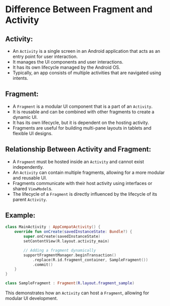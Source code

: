 # Difference Between Fragment and Activity

## Activity:
- An `Activity` is a single screen in an Android application that acts as an entry point for user interaction.
- It manages the UI components and user interactions.
- It has its own lifecycle managed by the Android OS.
- Typically, an app consists of multiple activities that are navigated using intents.

## Fragment:
- A `Fragment` is a modular UI component that is a part of an `Activity`.
- It is reusable and can be combined with other fragments to create a dynamic UI.
- It has its own lifecycle, but it is dependent on the hosting activity.
- Fragments are useful for building multi-pane layouts in tablets and flexible UI designs.

## Relationship Between Activity and Fragment:
- A `Fragment` must be hosted inside an `Activity` and cannot exist independently.
- An `Activity` can contain multiple fragments, allowing for a more modular and reusable UI.
- Fragments communicate with their host activity using interfaces or shared `ViewModel`s.
- The lifecycle of a `Fragment` is directly influenced by the lifecycle of its parent `Activity`.

## Example:
```kotlin
class MainActivity : AppCompatActivity() {
    override fun onCreate(savedInstanceState: Bundle?) {
        super.onCreate(savedInstanceState)
        setContentView(R.layout.activity_main)

        // Adding a fragment dynamically
        supportFragmentManager.beginTransaction()
            .replace(R.id.fragment_container, SampleFragment())
            .commit()
    }
}

class SampleFragment : Fragment(R.layout.fragment_sample)
```

This demonstrates how an `Activity` can host a `Fragment`, allowing for modular UI development.
